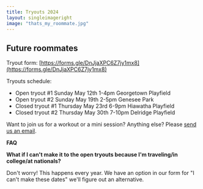 ```yaml
---
title: Tryouts 2024
layout: singleimageright
image: "thats_my_roommate.jpg"
---
```


## Future roommates

Tryout form:
[https://forms.gle/DnJjaXPC6Z7jy1mx8](https://forms.gle/DnJjaXPC6Z7jy1mx8)


Tryouts schedule:
- Open tryout #1 Sunday May 12th 1-4pm Georgetown Playfield
- Open tryout #2 Sunday May 19th 2-5pm Genesee Park
- Closed tryout #1 Thursday May 23rd 6-9pm Hiawatha Playfield
- Closed tryout #2 Thursday May 30th 7-10pm Delridge Playfield


Want to join us for a workout or a mini session? Anything else? Please [send us an email](/contact).

__FAQ__

__What if I can't make it to the open tryouts because I'm traveling/in college/at nationals?__

Don't worry! This happens every year. We have an option in our form for "I can't make these dates" we'll figure out an alternative.